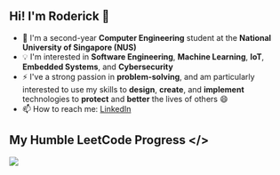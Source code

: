 ## Hi! I'm Roderick 👋

- 🏫 I'm a second-year **Computer Engineering** student at the **National University of Singapore (NUS)**
- 💡 I'm interested in **Software Engineering**, **Machine Learning**, **IoT**, **Embedded Systems**, and **Cybersecurity**
- ⚡ I've a strong passion in **problem-solving**, and am particularly interested to use my skills to **design**, **create**, and **implement** technologies to **protect** and **better** the lives of others 😄
- 📫 How to reach me: [LinkedIn](https://www.linkedin.com/in/roderick-kong/)

## My Humble LeetCode Progress </>
![](https://leetcard.jacoblin.cool/rodi314159?ext=heatmap)

<!--
**rodi-314/rodi-314** is a ✨ _special_ ✨ repository because its `README.md` (this file) appears on your GitHub profile.

Here are some ideas to get you started:

- 🔭 I’m currently working on ...
- 🌱 I’m currently learning ...
- 👯 I’m looking to collaborate on ...
- 🤔 I’m looking for help with ...
- 💬 Ask me about ...
- 📫 How to reach me: ...
- 😄 Pronouns: ...
- ⚡ Fun fact: ...
-->
